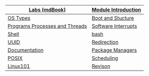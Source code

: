 |[Labs (mdBook)](https://teachingmaterial.github.io/COMP1712_Exercises/)|[Module Introduction](./content/ModuleIntroduction/moduleIntroduction.html)|
|----|----|
|[OS Types](./content/OSTypes/OSTypes.html)|[Boot and Stucture](./content/ExploringLinuxBasedOSs/ExploringLinuxBasedOSs.html)|
|[Programs Processes and Threads](./content/ProgramsProcessesThreads/ProgramsProcessesThreads.html)|[Software Interrupts](./content/SoftwareInterrupts/SoftwareInterrupts.html)
|[Shell](./content/Shell/Shell.html)|[bash](./content/Bash/Bash.html)|
|[UUID](./content/UUIDs/UUIDs.html)|[Redirection](./content/DataStreams/DataStreams.html)
|[Documentation](./content/Documentation/Documentation.html)|[Package Managers](./content/PackageManagers/PackageManagers.html)|
|[POSIX](./content/POSIX/POSIX.html)|[Scheduling](./content/Scheduling/scheduling.html)|
|[Linux101](./content/Linux101/Linux101.html)|[Revison](./content/Revision/Revision.html)|